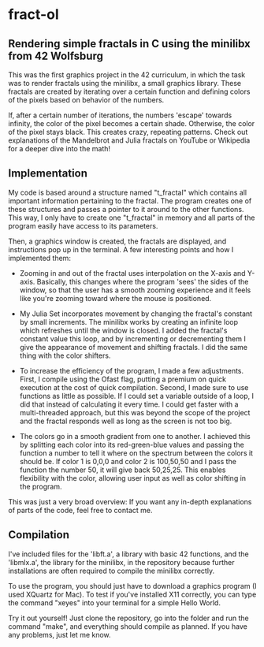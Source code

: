 # fract-ol
## Rendering simple fractals in C using the minilibx from 42 Wolfsburg

This was the first graphics project in the 42 curriculum, in which the task was to render fractals using the minilibx, a small graphics library. These fractals are created by iterating over a certain function and defining colors of the pixels based on behavior of the numbers. 

If, after a certain number of iterations, the numbers 'escape' towards infinity, the color of the pixel becomes a certain shade. Otherwise, the color of the pixel stays black. This creates crazy, repeating patterns. Check out explanations of the Mandelbrot and Julia fractals on YouTube or Wikipedia for a deeper dive into the math!

## Implementation

My code is based around a structure named "t_fractal" which contains all important information pertaining to the fractal. The program creates one of these structures and passes a pointer to it around to the other functions. This way, I only have to create one "t_fractal" in memory and all parts of the program easily have access to its parameters. 

Then, a graphics window is created, the fractals are displayed, and instructions pop up in the terminal. A few interesting points and how I implemented them: 

- Zooming in and out of the fractal uses interpolation on the X-axis and Y-axis. Basically, this changes where the program 'sees' the sides of the window, so that the user has a smooth zooming experience and it feels like you're zooming toward where the mouse is positioned. 

- My Julia Set incorporates movement by changing the fractal's constant by small increments. The minilibx works by creating an infinite loop which refreshes until the window is closed. I added the fractal's constant value this loop, and by incrementing or decrementing them I give the appearance of movement and shifting fractals. I did the same thing with the color shifters. 

- To increase the efficiency of the program, I made a few adjustments. First, I compile using the Ofast flag, putting a premium on quick execution at the cost of quick compilation. Second, I made sure to use functions as little as possible. If I could set a variable outside of a loop, I did that instead of calculating it every time. I could get faster with a multi-threaded approach, but this was beyond the scope of the project and the fractal responds well as long as the screen is not too big.

- The colors go in a smooth gradient from one to another. I achieved this by splitting each color into its red-green-blue values and passing the function a number to tell it where on the spectrum between the colors it should be. If color 1 is 0,0,0 and color 2 is 100,50,50 and I pass the function the number 50, it will give back 50,25,25. This enables flexibility with the color, allowing user input as well as color shifting in the program. 

This was just a very broad overview: If you want any in-depth explanations of parts of the code, feel free to contact me. 

## Compilation

I've included files for the 'libft.a', a library with basic 42 functions, and the 'libmlx.a', the library for the minilibx, in the repository because further installations are often required to compile the minilibx correctly. 

To use the program, you should just have to download a graphics program (I used XQuartz for Mac). To test if you've installed X11 correctly, you can type the command "xeyes" into your terminal for a simple Hello World. 

Try it out yourself! Just clone the repository, go into the folder and run the command "make", and everything should
compile as planned. If you have any problems, just let me know. 

